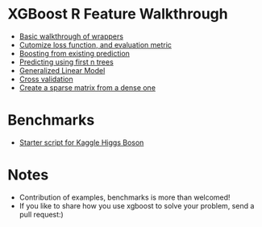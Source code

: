 XGBoost R Feature Walkthrough
====
* [Basic walkthrough of wrappers](basic_walkthrough.R) 
* [Cutomize loss function, and evaluation metric](custom_objective.R)
* [Boosting from existing prediction](boost_from_prediction.R)
* [Predicting using first n trees](predict_first_ntree.R)
* [Generalized Linear Model](generalized_linear_model.R)
* [Cross validation](cross_validation.R)
* [Create a sparse matrix from a dense one](create_sparse_matrix.R)

Benchmarks
====
* [Starter script for Kaggle Higgs Boson](../../demo/kaggle-higgs)
 
Notes
====
* Contribution of examples, benchmarks is more than welcomed!
* If you like to share how you use xgboost to solve your problem, send a pull request:)
